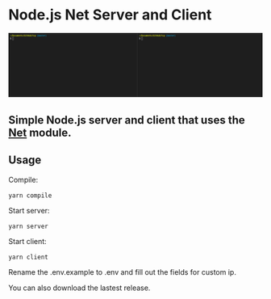 # Node.js Net Server and Client

![Example](.media/example.gif)

## Simple Node.js server and client that uses the [Net](https://nodejs.org/api/net.html) module.

## Usage

Compile:

```
yarn compile
```

Start server:

```
yarn server
```

Start client:

```
yarn client
```

Rename the .env.example to .env and fill out the fields for custom ip.

You can also download the lastest release.
